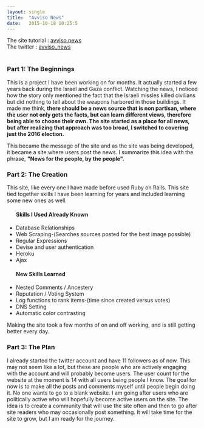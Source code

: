 ```yaml
---
layout: single
title:  "Avviso News"
date:   2015-10-18 10:25:5
---
```

The site tutorial : [avviso.news] <br>
The twitter : [avviso_news] <br>
<br>
<h3>Part 1: The Beginnings </h3>
This is a project I have been working on for months. It actually started a few years back during the Israel and Gaza conflict. Watching the news, I noticed how the story only mentioned the fact that the Israeli missles killed civilians but did nothing to tell about the weapons harbored in those buildings. It made me think, <b>there should be a news source that is non partisan, where the user not only gets the facts, but can learn different views, therefore being able to choose their own. The site started as a place for all news, but after realizing that approach was too broad, I switched to covering just the 2016 election.</b>

This became the message of the site and as the site was being developed, it became a site where users post the news. I summarize this idea with the phrase, <b>"News for the people, by the people".</b>
<h3>Part 2: The Creation</h3>
This site, like every one I have made before used Ruby on Rails. This site tied together skills I have been learning for years and included learning some new ones as well. 
<ul><h4>Skills I Used Already Known</h4>
	<li>Database Relationships</li>
	<li>Web Scraping-(Searches sources posted for the best image possible)</li>
	<li>Regular Expressions</li>
	<li>Devise and user authentication</li>
	<li>Heroku</li>
	<li>Ajax</li>
</ul>
<ul><h4>New Skills Learned</h4>
	<li>Nested Comments / Ancestery</li>
	<li>Reputation / Voting System</li>
	<li>Log functions to rank items-(time since created versus votes)</li>
	<li>DNS Setting</li>
	<li>Automatic color contrasting</li>
</ul>
Making the site took a few months of on and off working, and is still getting better every day.
<h3>Part 3: The Plan</h3>
I already started the twitter account and have 11 followers as of now. This may not seem like a lot, but these are people who are actively engaging with the account and will probably become users. The user count for the website at the moment is 14 with all users being people I know.
The goal for now is to make all the posts and comments myself until people begin doing it. No one wants to go to a blank website. I am going after users who are politically active who will hopefully become active users on the site. The idea is to create a community that will use the site often and then to go after site readers who may occasionally post something. It will take time for the site to grow, but I am ready for the journey.





[avviso.news]: http://www.avviso.news/tutorial
[avviso_news]: http://twitter.com/avviso_news


